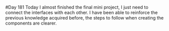 #Day 181
Today I almost finished the final mini project, I just need to connect the interfaces with each other. I have been able to reinforce the previous knowledge acquired before, the steps to follow when creating the components are clearer.